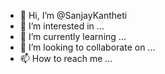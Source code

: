 - 👋 Hi, I’m @SanjayKantheti
- 👀 I’m interested in ...
- 🌱 I’m currently learning ...
- 💞️ I’m looking to collaborate on ...
- 📫 How to reach me ...

<!---
SanjayKantheti/SanjayKantheti is a ✨ special ✨ repository because its `README.md` (this file) appears on your GitHub profile.
You can click the Preview link to take a look at your changes.
--->
